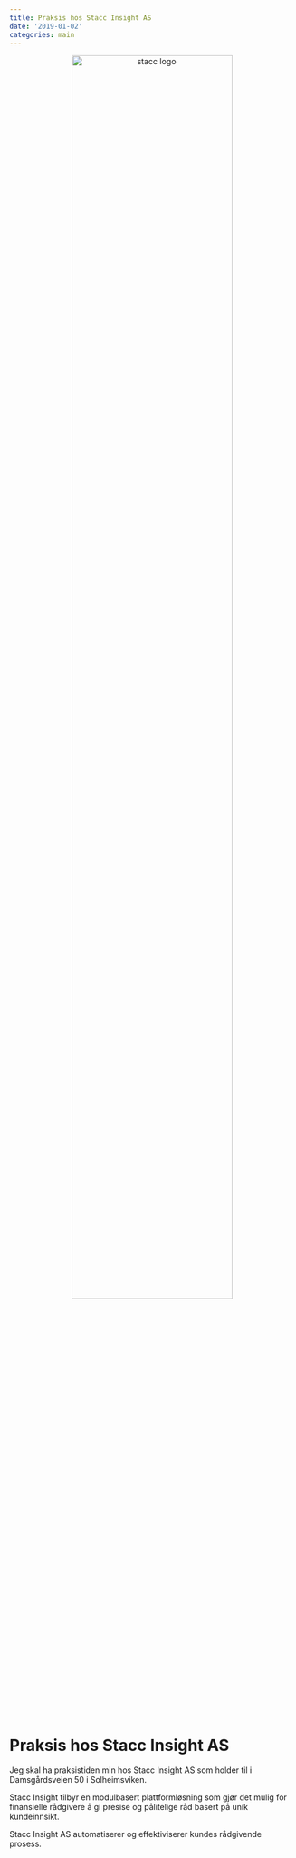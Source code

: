 ```yaml
---
title: Praksis hos Stacc Insight AS
date: '2019-01-02'
categories: main
---
```


<BlogPosts />

<p align="center">
<img :src="$withBase('/images/stacc_logo_payoff_bright-bg_big.png')" alt="stacc logo" width="75%">
</p>

# Praksis hos Stacc Insight AS

Jeg skal ha praksistiden min hos Stacc Insight AS som holder til i Damsgårdsveien 50 i Solheimsviken.

Stacc Insight tilbyr en modulbasert plattformløsning som gjør det mulig for finansielle rådgivere å gi presise og pålitelige råd basert på unik kundeinnsikt.

Stacc Insight AS automatiserer og effektiviserer kundes rådgivende prosess.
